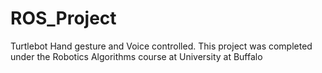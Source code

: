 # ROS_Project
Turtlebot Hand gesture and Voice controlled. This project was completed under the Robotics Algorithms course at University at Buffalo
